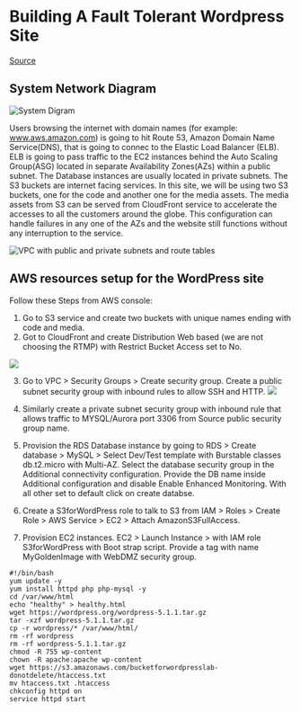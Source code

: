 # Building A Fault Tolerant Wordpress Site
[Source](https://www.udemy.com/course/aws-certified-solutions-architect-associate/learn/lecture/13887862#content) 

## System Network Diagram

![System Digram](https://drive.google.com/uc?id=1Na2V52jyVPOcDGTzs2zQ7_azECPmly3D)

Users browsing the internet with domain names (for example: www.aws.amazon.com) is going to hit Route 53, Amazon Domain Name Service(DNS), that is going to connec to the Elastic Load Balancer (ELB). ELB is going to pass traffic to the EC2 instances behind the Auto Scaling Group(ASG) located in separate Availability Zones(AZs) within a public subnet. The Database instances are usually located in private subnets. The S3 buckets are internet facing services. In this site, we will be using two S3 buckets, one for the code and another one for the media assets. The media assets from S3 can be served from CloudFront service to accelerate the accesses to all the customers around the globe. This configuration can handle failures in any one of the AZs and the website still functions without any interruption to the service.

![VPC with public and private subnets and route tables](https://drive.google.com/uc?id=1M5sdCpHLuyBhpj5Vi6Obz4zQWgr0kPcL)

## AWS resources setup for the WordPress site

Follow these Steps from AWS console:
1. Go to S3 service and create two buckets with unique names ending with code and media.
2. Got to CloudFront and create Distribution Web based (we are not choosing the RTMP) with Restrict Bucket Access set to No.

![](https://drive.google.com/uc?id=1iinWDITOuNdbsYlUihh1rusKd9KR5I2k)

3. Go to VPC > Security Groups >  Create security group. Create a public subnet security group with inbound rules to allow SSH and HTTP.
![](https://drive.google.com/uc?id=1Z6JkoNkvuVJcldtXm9XOcBORzA-4lbin)

4. Similarly create a private subnet security group with inbound rule that allows traffic to MYSQL/Aurora port 3306 from Source public security group name.

5. Provision the RDS Database instance by going to RDS > Create database > MySQL > Select Dev/Test template with Burstable classes db.t2.micro with Multi-AZ. Select the database security group in the Additional  connectivity configuration. Provide the DB name inside Additional configuration and disable Enable Enhanced Monitoring. With all other set to default click on create databse.

6. Create a S3forWordPress role to talk to S3 from IAM > Roles > Create Role > AWS Service > EC2 > Attach AmazonS3FullAccess.

7. Provision EC2 instances. EC2 > Launch Instance > with IAM role S3forWordPress with Boot strap script. Provide a tag with name MyGoldenImage with WebDMZ security group. 
```
#!/bin/bash
yum update -y
yum install httpd php php-mysql -y
cd /var/www/html
echo "healthy" > healthy.html
wget https://wordpress.org/wordpress-5.1.1.tar.gz
tar -xzf wordpress-5.1.1.tar.gz
cp -r wordpress/* /var/www/html/
rm -rf wordpress
rm -rf wordpress-5.1.1.tar.gz
chmod -R 755 wp-content
chown -R apache:apache wp-content
wget https://s3.amazonaws.com/bucketforwordpresslab-donotdelete/htaccess.txt
mv htaccess.txt .htaccess
chkconfig httpd on
service httpd start
```








